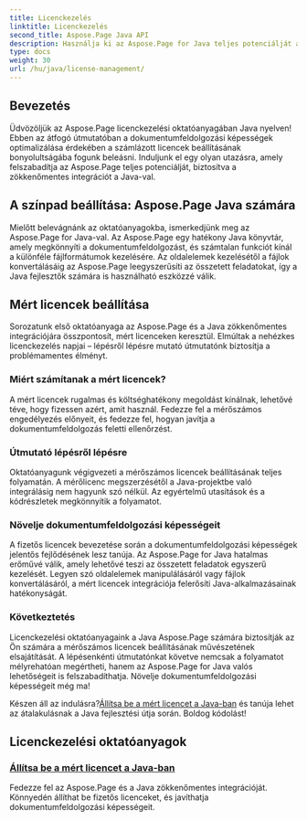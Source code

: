 ```yaml
---
title: Licenckezelés
linktitle: Licenckezelés
second_title: Aspose.Page Java API
description: Használja ki az Aspose.Page for Java teljes potenciálját a licenckezelési oktatóanyagainkkal. A számlázott licencek zökkenőmentes beállítása a dokumentumfeldolgozási képességek növelése érdekében.
type: docs
weight: 30
url: /hu/java/license-management/
---
```

## Bevezetés

Üdvözöljük az Aspose.Page licenckezelési oktatóanyagában Java nyelven! Ebben az átfogó útmutatóban a dokumentumfeldolgozási képességek optimalizálása érdekében a számlázott licencek beállításának bonyolultságába fogunk beleásni. Induljunk el egy olyan utazásra, amely felszabadítja az Aspose.Page teljes potenciálját, biztosítva a zökkenőmentes integrációt a Java-val.

## A színpad beállítása: Aspose.Page Java számára

Mielőtt belevágnánk az oktatóanyagokba, ismerkedjünk meg az Aspose.Page for Java-val. Az Aspose.Page egy hatékony Java könyvtár, amely megkönnyíti a dokumentumfeldolgozást, és számtalan funkciót kínál a különféle fájlformátumok kezelésére. Az oldalelemek kezelésétől a fájlok konvertálásáig az Aspose.Page leegyszerűsíti az összetett feladatokat, így a Java fejlesztők számára is használható eszközzé válik.

## Mért licencek beállítása

Sorozatunk első oktatóanyaga az Aspose.Page és a Java zökkenőmentes integrációjára összpontosít, mért licenceken keresztül. Elmúltak a nehézkes licenckezelés napjai – lépésről lépésre mutató útmutatónk biztosítja a problémamentes élményt.

### Miért számítanak a mért licencek?

A mért licencek rugalmas és költséghatékony megoldást kínálnak, lehetővé téve, hogy fizessen azért, amit használ. Fedezze fel a mérőszámos engedélyezés előnyeit, és fedezze fel, hogyan javítja a dokumentumfeldolgozás feletti ellenőrzést.

### Útmutató lépésről lépésre

Oktatóanyagunk végigvezeti a mérőszámos licencek beállításának teljes folyamatán. A mérőlicenc megszerzésétől a Java-projektbe való integrálásig nem hagyunk szó nélkül. Az egyértelmű utasítások és a kódrészletek megkönnyítik a folyamatot.

### Növelje dokumentumfeldolgozási képességeit

A fizetős licencek bevezetése során a dokumentumfeldolgozási képességek jelentős fejlődésének lesz tanúja. Az Aspose.Page for Java hatalmas erőművé válik, amely lehetővé teszi az összetett feladatok egyszerű kezelését. Legyen szó oldalelemek manipulálásáról vagy fájlok konvertálásáról, a mért licencek integrációja felerősíti Java-alkalmazásainak hatékonyságát.

### Következtetés

Licenckezelési oktatóanyagaink a Java Aspose.Page számára biztosítják az Ön számára a mérőszámos licencek beállításának művészetének elsajátítását. A lépésenkénti útmutatónkat követve nemcsak a folyamatot mélyrehatóan megértheti, hanem az Aspose.Page for Java valós lehetőségeit is felszabadíthatja. Növelje dokumentumfeldolgozási képességeit még ma!

 Készen áll az indulásra?[Állítsa be a mért licencet a Java-ban](./set-metered-license/) és tanúja lehet az átalakulásnak a Java fejlesztési útja során. Boldog kódolást!
## Licenckezelési oktatóanyagok
### [Állítsa be a mért licencet a Java-ban](./set-metered-license/)
Fedezze fel az Aspose.Page és a Java zökkenőmentes integrációját. Könnyedén állíthat be fizetős licenceket, és javíthatja dokumentumfeldolgozási képességeit.